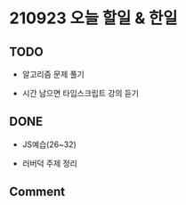 # 210923 오늘 할일 & 한일

## TODO

- 알고리즘 문제 풀기

- 시간 남으면 타입스크립트 강의 듣기

## DONE

- JS예습(26~32)

- 러버덕 주제 정리

## Comment

